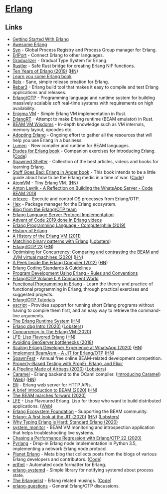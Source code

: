 # [Erlang](https://www.erlang.org/)

## Links

- [Getting Started With Erlang](https://erlang.org/doc/getting_started/users_guide.html)
- [Awesome Erlang](https://github.com/drobakowski/awesome-erlang)
- [Syn](https://github.com/ostinelli/syn) - Global Process Registry and Process Group manager for Erlang.
- [ErlPort](https://github.com/hdima/erlport) - Connect Erlang to other languages.
- [Gradualizer](https://github.com/josefs/Gradualizer) - Gradual Type System for Erlang.
- [Rustler](https://github.com/rusterlium/rustler) - Safe Rust bridge for creating Erlang NIF functions.
- [Ten Years of Erlang (2019)](https://ferd.ca/ten-years-of-erlang.html) ([HN](https://news.ycombinator.com/item?id=20382126))
- [Learn you some Erlang book](https://learnyousomeerlang.com/content)
- [Relx](https://github.com/erlware/relx) - Sane, simple release creation for Erlang.
- [Rebar3](https://github.com/erlang/rebar3) - Erlang build tool that makes it easy to compile and test Erlang applications and releases.
- [Erlang/OTP](https://github.com/erlang/otp) - Programming language and runtime system for building massively scalable soft real-time systems with requirements on high availability.
- [Enigma VM](https://github.com/archseer/enigma) - Simple Erlang VM implementation in Rust.
- [ErlangRT](https://github.com/kvakvs/ErlangRT) - Attempt to make Erlang runtime (BEAM emulator) in Rust.
- [BEAM VM Wisdoms](http://beam-wisdoms.clau.se/en/latest/) - In-depth knowledge such as VM internals, memory layout, opcodes etc.
- [Adopting Erlang](https://adoptingerlang.org/) - Ongoing effort to gather all the resources that will help you use Erlang in a business.
- [Lumen](https://github.com/lumen/lumen) - New compiler and runtime for BEAM languages.
- [Études for Erlang book](http://www.r-5.org/files/books/computers/languages/erlang/erlang/David_Eisenberg-Etudes_for_Erlang-EN.pdf) - Companion exercises for introducing Erlang. ([Code](https://github.com/oreillymedia/etudes-for-erlang))
- [Spawned Shelter](http://spawnedshelter.com/) - Collection of the best articles, videos and books for learning Erlang.
- [Stuff Goes Bad: Erlang in Anger book](https://www.erlang-in-anger.com/) - This book intends to be a little guide about how to be the Erlang medic in a time of war. ([Code](https://github.com/heroku/erlang-in-anger))
- [AtomVM](https://github.com/bettio/AtomVM) - Tiny Erlang VM. ([HN](https://news.ycombinator.com/item?id=24185963))
- [Anton Lavrik - A Reflection on Building the WhatsApp Server - Code BEAM 2018](https://www.youtube.com/watch?v=LJx6mUEFAqQ)
- [erlexec](https://github.com/saleyn/erlexec) - Execute and control OS processes from Erlang/OTP.
- [Hex](https://hex.pm/) - Package manager for the Erlang ecosystem.
- [Blog from the Erlang/OTP team](http://blog.erlang.org/)
- [Erlang Language Server Protocol Implementation](https://github.com/erlang-ls/erlang_ls)
- [Advent of Code 2019 done in Erlang videos](https://www.youtube.com/watch?v=TqzBchjZw4Q)
- [Erlang Programming Language - Computerphile (2019)](https://www.youtube.com/watch?v=SOqQVoVai6s)
- [History of Erlang](https://dl.acm.org/doi/abs/10.1145/1238844.1238850)
- [A History of the Erlang VM (2011)](http://www.erlang-factory.com/upload/presentations/389/EFSF11-ErlangVM.pdf)
- [Matching binary patterns with Erlang](https://dev.to/l1x/matching-binary-patterns-11kh) ([Lobsters](https://lobste.rs/s/3a9e2a/matching_binary_patterns_with_erlang))
- [Erlang/OTP 23](https://www.erlang.org/news/140) ([HN](https://news.ycombinator.com/item?id=23166554))
- [Optimising for Concurrency: Comparing and contrasting the BEAM and JVM virtual machines (2020)](https://www.erlang-solutions.com/blog/optimising-for-concurrency-comparing-and-contrasting-the-beam-and-jvm-virtual-machines.html) ([HN](https://news.ycombinator.com/item?id=23168119))
- [A Peek Inside the Erlang Compiler (2012)](https://prog21.dadgum.com/127.html) ([HN](https://news.ycombinator.com/item?id=23465128))
- [Erlang Coding Standards & Guidelines](https://github.com/Inaka/erlang_guidelines)
- [Program Development Using Erlang - Rules and Conventions](http://www.erlang.se/doc/programming_rules.shtml)
- [Erlang/OTP Volume I: A Concurrent World](https://books.altenwald.com/book/en-erlang-i)
- [Functional Programming in Erlang](https://www.futurelearn.com/courses/functional-programming-erlang) - Learn the theory and practice of functional programming in Erlang, through practical exercises and suggested projects.
- [Erlang/OTP Tutorials](https://www.youtube.com/playlist?list=PLtxpRMx6AFTHLMhDaamt7twDaRj_qcrM5)
- [escript](http://erlang.org/doc/man/escript.html) - Provides support for running short Erlang programs without having to compile them first, and an easy way to retrieve the command-line arguments.
- [The Erlang Runtime System](https://blog.stenmans.org/theBeamBook/) ([HN](https://news.ycombinator.com/item?id=17003897))
- [Erlang dbg Intro (2020)](https://antranigv.am/weblog_en/posts/erlang-dbg-intro/) ([Lobsters](https://lobste.rs/s/sisfuf/erlang_dbg_intro))
- [Concurrency In The Erlang VM (2020)](https://www.skcript.com/svr/concurrency-in-the-erlang-vm/)
- [LFE: Lisp Flavored Erlang](https://lfe.io/books/tutorial/index.html) ([HN](https://news.ycombinator.com/item?id=24173111))
- [Avoiding GenServer bottlenecks (2018)](https://www.cogini.com/blog/avoiding-genserver-bottlenecks/)
- [Scaling Erlang Developer Experience at WhatsApp (2020)](https://codesync.global/uploads/media/activity_slides/0001/03/f2292f201aa6b04db8c4e0b9cfa191dd07c9ee14.pdf) ([HN](https://news.ycombinator.com/item?id=24443128))
- [Implement BeamAsm – A JIT for Erlang/OTP](https://github.com/erlang/otp/pull/2745) ([HN](https://news.ycombinator.com/item?id=24441841))
- [SpawnFest](https://spawnfest.github.io/) - Annual free online BEAM-related development competition.
- [Property-Based Testing with PropEr, Erlang, and Elixir](https://pragprog.com/titles/fhproper/property-based-testing-with-proper-erlang-and-elixir/)
- [A Pipeline Made of Airbags (2020)](https://ferd.ca/a-pipeline-made-of-airbags.html) ([Lobsters](https://lobste.rs/s/uuex13/pipeline_made_airbags))
- [Caramel](https://github.com/AbstractMachinesLab/caramel) - Erlang backend to the OCaml compiler. ([Introducing Caramel](https://www.erlang-solutions.com/blog/introducing-caramel-an-erlang-backend-for-the-ocaml-compiler-that-provides-a-fast-type-checker-for-beam-based-technologies.html)) ([Web](https://caramel.abstractmachines.dev/)) ([HN](https://news.ycombinator.com/item?id=25169324))
- [Elli](https://github.com/elli-lib/elli) - Erlang web server for HTTP APIs.
- [A brief introduction to BEAM (2020)](https://blog.erlang.org/a-brief-BEAM-primer/) ([HN](https://news.ycombinator.com/item?id=24837640))
- [The BEAM marches forward (2020)](https://underjord.io/the-beam-marches-forward.html)
- [LFE](https://github.com/rvirding/lfe) - Lisp Flavoured Erlang. Lisp for those who want to build distributed applications. ([Web](https://lfe.io/))
- [Erlang Ecosystem Foundation](http://www.erlef.org/) - Supporting the BEAM community.
- [Erlang: A first look at the JIT (2020)](https://blog.erlang.org/a-first-look-at-the-jit/) ([HN](https://news.ycombinator.com/item?id=24989682)) ([Lobsters](https://lobste.rs/s/pb2vis/erlang_first_look_at_jit))
- [Why Typing Erlang is Hard: Standard Erlang (2020)](https://abstractmachines.dev/posts/am012-why-typing-erlang-is-hard.html)
- [system_monitor](https://github.com/klarna-incubator/system_monitor) - BEAM VM monitoring and introspection application that helps troubleshooting live systems.
- [Chasing a Performance Regression with Erlang/OTP 22 (2020)](https://tech.nextroll.com/blog/dev/2020/11/03/chasing-a-perf-regression-erlang.html)
- [Pyrlang](https://github.com/Pyrlang/Pyrlang) - Drop-in Erlang node implementation in Python 3.5, implementing a network Erlang node protocol.
- [Planet Erlang](http://www.planeterlang.com/) - Meta blog that collects posts from the blogs of various Erlang developers and contributors. ([Code](https://github.com/stevenproctor/planet-erlang))
- [erlfmt](https://github.com/WhatsApp/erlfmt) - Automated code formatter for Erlang.
- [erlang-systemd](https://github.com/hauleth/erlang-systemd) - Simple library for notifying systemd about process state.
- [The Erlangelist](https://www.theerlangelist.com/) - Erlang related musings. ([Code](https://github.com/sasa1977/erlangelist))
- [erlang-questions](http://erlang.org/mailman/listinfo/erlang-questions) - General Erlang/OTP discussions.

